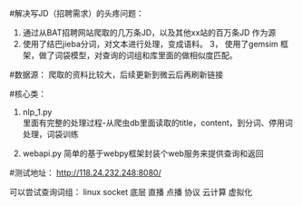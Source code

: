 #解决写JD（招聘需求）的头疼问题：
1.  通过从BAT招聘网站爬取的几万条JD，以及其他xx站的百万条JD 作为源
2.  使用了结巴jieba分词，对文本进行处理，变成语料。
3，  使用了gemsim 框架，做了词袋模型，对查询的词组和库里面的做相似度匹配。

#数据源：
   爬取的资料比较大，后续更新到微云后再刷新链接

#核心类：
1.  nlp_1.py  
里面有完整的处理过程-从爬虫db里面读取的title，content，到分词、停用词处理，词袋训练

2. webapi.py 
简单的基于webpy框架封装个web服务来提供查询和返回

#测试地址：
http://118.24.232.248:8080/ 

可以尝试查询词组：
linux socket 底层
直播 点播 协议
云计算 虚拟化